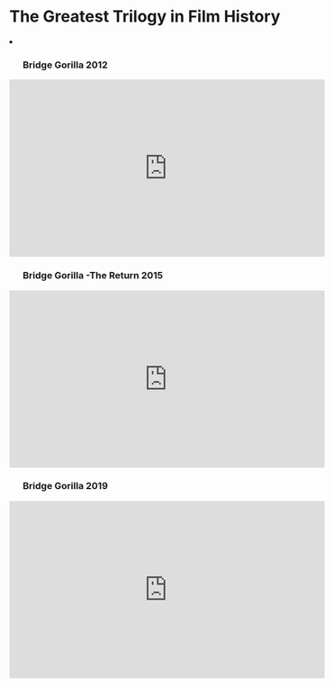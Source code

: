 <html>
<h1>The Greatest Trilogy in Film History</h1>
<div>
  <li>
    <ol><h3>Bridge Gorilla 2012</h3></ol>
      <iframe width="560" height="315" src="https://www.youtube.com/embed/9FvoO9ngwkM" frameborder="0" allow="accelerometer; autoplay; encrypted-media; gyroscope; picture-in-picture" allowfullscreen></iframe>
    <ol><h3>Bridge Gorilla -The Return 2015</h3></ol>
      <iframe width="560" height="315" src="https://www.youtube.com/embed/6878I1ht0as" frameborder="0" allow="accelerometer; autoplay; encrypted-media; gyroscope; picture-in-picture" allowfullscreen></iframe>
    <ol><h3>Bridge Gorilla 2019</h3></ol>
      <iframe width="560" height="315" src="https://www.youtube.com/embed/Bc7EOEfXa_E" frameborder="0" allow="accelerometer; autoplay; encrypted-media; gyroscope; picture-in-picture" allowfullscreen></iframe>
</div>
</html>
